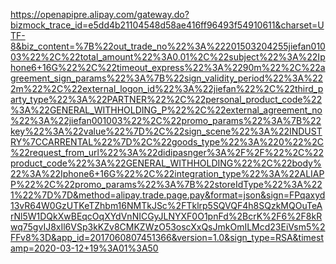 https://openapipre.alipay.com/gateway.do?bizmock_trace_id=e5dd4b21104548d58ae416ff96493f54910611&charset=UTF-8&biz_content=%7B%22out_trade_no%22%3A%22201503204255jiefan01003%22%2C%22total_amount%22%3A0.01%2C%22subject%22%3A%22Iphone6+16G%22%2C%22timeout_express%22%3A%2290m%22%2C%22agreement_sign_params%22%3A%7B%22sign_validity_period%22%3A%222m%22%2C%22external_logon_id%22%3A%22jiefan%22%2C%22third_party_type%22%3A%22PARTNER%22%2C%22personal_product_code%22%3A%22GENERAL_WITHHOLDING_P%22%2C%22external_agreement_no%22%3A%22jiefan001003%22%2C%22promo_params%22%3A%7B%22key%22%3A%22value%22%7D%2C%22sign_scene%22%3A%22INDUSTRY%7CCARRENTAL%22%7D%2C%22goods_type%22%3A%220%22%2C%22request_from_url%22%3A%22didipasnger%3A%2F%2F%22%2C%22product_code%22%3A%22GENERAL_WITHHOLDING%22%2C%22body%22%3A%22Iphone6+16G%22%2C%22integration_type%22%3A%22ALIAPP%22%2C%22promo_params%22%3A%7B%22storeIdType%22%3A%221%22%7D%7D&method=alipay.trade.page.pay&format=json&sign=FPqaxyd13vR64W0GzUTKeTZhbm16NMTkJSc%2FTklrp5SQVQF4h8SQzkMQOuTeArNl5W1DQkXwBEqcOqXYdVnNICGyJLNYXF0O1pnFd%2BcrK%2F6%2F8kRwq75gvIJ8xIl6VSp3kKZv8CMKZWzO53oscXxQsJmkOmILMcd23EiVsm5%2FFv8%3D&app_id=2017060807451366&version=1.0&sign_type=RSA&timestamp=2020-03-12+19%3A01%3A50
